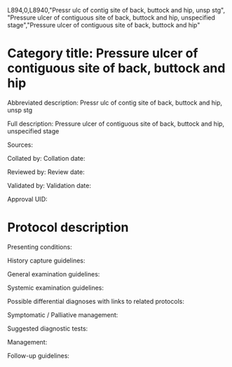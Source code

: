 L894,0,L8940,"Pressr ulc of contig site of back, buttock and hip, unsp stg", "Pressure ulcer of contiguous site of back, buttock and hip, unspecified stage","Pressure ulcer of contiguous site of back, buttock and hip"
# Category title: Pressure ulcer of contiguous site of back, buttock and hip

Abbreviated description: Pressr ulc of contig site of back, buttock and hip, unsp stg

Full description: Pressure ulcer of contiguous site of back, buttock and hip, unspecified stage

Sources:

Collated by:
Collation date:

Reviewed by:
Review date:

Validated by:
Validation date:

Approval UID:

# Protocol description

Presenting conditions:

History capture guidelines:

General examination guidelines:

Systemic examination guidelines:

Possible differential diagnoses with links to related protocols:

Symptomatic / Palliative management:

Suggested diagnostic tests:

Management:

Follow-up guidelines:
